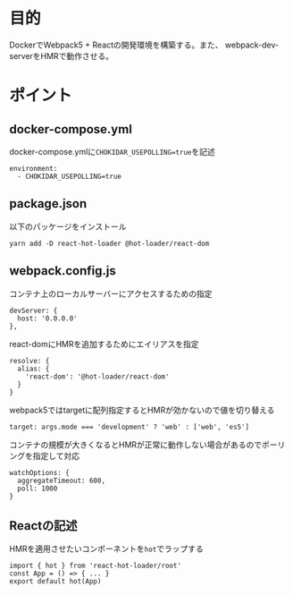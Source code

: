 # 目的
DockerでWebpack5 + Reactの開発環境を構築する。また、
webpack-dev-serverをHMRで動作させる。

# ポイント
## docker-compose.yml
docker-compose.ymlに`CHOKIDAR_USEPOLLING=true`を記述
```
environment:
  - CHOKIDAR_USEPOLLING=true
```
## package.json
以下のパッケージをインストール
```
yarn add -D react-hot-loader @hot-loader/react-dom
```
## webpack.config.js
コンテナ上のローカルサーバーにアクセスするための指定
```
devServer: {
  host: '0.0.0.0'
},
```
react-domにHMRを追加するためにエイリアスを指定
```
resolve: {
  alias: {
    'react-dom': '@hot-loader/react-dom'
  }
}
```
webpack5ではtargetに配列指定するとHMRが効かないので値を切り替える
```
target: args.mode === 'development' ? 'web' : ['web', 'es5']
```
コンテナの規模が大きくなるとHMRが正常に動作しない場合があるのでポーリングを指定して対応
```
watchOptions: {
  aggregateTimeout: 600,
  poll: 1000
}
```
## Reactの記述
HMRを適用させたいコンポーネントを`hot`でラップする
```
import { hot } from 'react-hot-loader/root'
const App = () => { ... }
export default hot(App)
```
